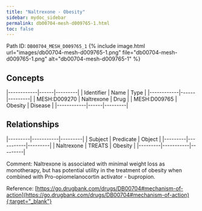 ```yaml
---
title: "Naltrexone - Obesity"
sidebar: mydoc_sidebar
permalink: db00704-mesh-d009765-1.html
toc: false 
---
```



Path ID: `DB00704_MESH_D009765_1`
{% include image.html url="images/db00704-mesh-d009765-1.png" file="db00704-mesh-d009765-1.png" alt="db00704-mesh-d009765-1" %}

## Concepts

|------------|------|---------|
| Identifier | Name | Type    |
|------------|------|---------|
| MESH:D009270 | Naltrexone | Drug |
| MESH:D009765 | Obesity | Disease |
|------------|------|---------|

## Relationships

|---------|-----------|---------|
| Subject | Predicate | Object  |
|---------|-----------|---------|
| Naltrexone | TREATS | Obesity |
|---------|-----------|---------|

Comment: Naltrexone is associated with minimal weight loss as monotherapy, but has potential utility in the treatment of obesity when combined with Pro-opiomelanocortin activator - bupropion.

Reference: [https://go.drugbank.com/drugs/DB00704#mechanism-of-action](https://go.drugbank.com/drugs/DB00704#mechanism-of-action){:target="_blank"}